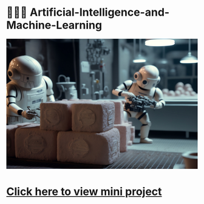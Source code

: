 # 🤖🤖🤖 Artificial-Intelligence-and-Machine-Learning

<p align="center">
  <a href="https://github.com/Dare-marvel/Operating-Systems">
    <img src="https://raw.githubusercontent.com/Dare-marvel/Artificial-Intelligence-and-Machine-Learning-College--AIML--/main/assets/AIML%20Banner.jpg" alt="Logo">
  </a>
</p>

# [Click here to view mini project](https://github.com/aakritip11/movierecommendationsystem)
